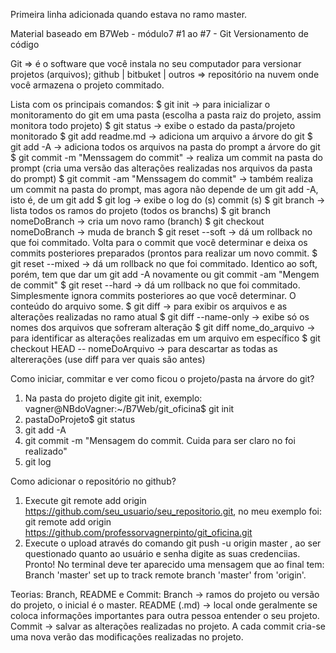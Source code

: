 
Primeira linha adicionada quando estava no ramo master.

Material baseado em B7Web - módulo7 #1 ao #7 - Git Versionamento de código

Git => é o software que você instala no seu computador para versionar projetos (arquivos);
github | bitbuket | outros => repositório na nuvem onde você armazena o projeto commitado.

Lista com os principais comandos:
$ git init -> para inicializar o monitoramento do git em uma pasta (escolha a pasta raiz do projeto, assim monitora todo projeto)
$ git status -> exibe o estado da pasta/projeto monitorado
$ git add readme.md -> adiciona um arquivo a árvore do git
$ git add -A -> adiciona todos os arquivos na pasta do prompt a árvore do git
$ git commit -m "Menssagem do commit" -> realiza um commit na pasta do prompt (cria uma versão das alterações realizadas nos arquivos da pasta do prompt)
$ git commit -am "Menssagem do commit" -> também realiza um commit na pasta do prompt, mas agora não depende de um git add -A, isto é, de um git add
$ git log -> exibe o log do (s) commit (s)
$ git branch -> lista todos os ramos do projeto (todos os branchs)
$ git branch nomeDoBranch -> cria um novo ramo (branch)
$ git checkout nomeDoBranch -> muda de branch
$ git reset --soft -> dá um rollback no que foi commitado. Volta para o commit que você determinar e deixa os commits posteriores preparados (prontos para realizar um novo commit.
$ git reset --mixed -> dá um rollback no que foi commitado. Identico ao soft, porém, tem que dar um git add -A novamente ou git commit -am "Mengem de commit"
$ git reset --hard -> dá um rollback no que foi commitado. Simplesmente ignora commits posteriores ao que você determinar. O conteúdo do arquivo some.
$ git diff -> para exibir os arquivos e as alterações realizadas no ramo atual
$ git diff --name-only -> exibe só os nomes dos arquivos que sofreram alteração
$ git diff nome_do_arquivo -> para identificar as alterações realizadas em um arquivo em específico
$ git checkout HEAD -- nomeDoArquivo -> para descartar as todas as altererações (use diff para ver quais são antes)

Como iniciar, commitar e ver como ficou o projeto/pasta na árvore do git?
1. Na pasta do projeto digite git init, exemplo: 
	vagner@NBdoVagner:~/B7Web/git_oficina$ git init
2. pastaDoProjeto$ git status
3. git add -A
4. git commit -m "Mensagem do commit. Cuida para ser claro no foi realizado"
5. git log

Como adicionar o repositório no github?
1. Execute git remote add origin https://github.com/seu_usuario/seu_repositorio.git, no meu exemplo foi:
	git remote add origin https://github.com/professorvagnerpinto/git_oficina.git
2. Execute o upload através do comando git push -u origin master , ao ser questionado quanto ao usuário e senha digite as suas credenciias.
	Pronto! No terminal deve ter aparecido uma mensagem que ao final tem: Branch 'master' set up to track remote branch 'master' from 'origin'.

Teorias:
Branch, README e Commit:
	Branch -> ramos do projeto ou versão do projeto, o inicial é o master.
	README (.md) -> local onde geralmente se coloca informações importantes para outra pessoa entender o seu projeto.
	Commit -> salvar as alterações realizadas no projeto. A cada commit cria-se uma nova verão das modificações realizadas no projeto.
